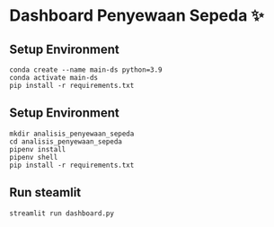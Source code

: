 # Dashboard Penyewaan Sepeda ✨

## Setup Environment
```
conda create --name main-ds python=3.9
conda activate main-ds
pip install -r requirements.txt
```

## Setup Environment
```
mkdir analisis_penyewaan_sepeda
cd analisis_penyewaan_sepeda
pipenv install
pipenv shell
pip install -r requirements.txt
```

## Run steamlit
```
streamlit run dashboard.py
```
